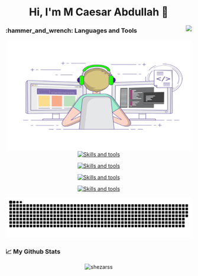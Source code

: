 <h1 align="center">Hi, I'm M Caesar Abdullah 👋 </h1>
<img align="right" src="https://visitor-badge.laobi.icu/badge?page_id=shezars.shezarss&left_color=royalblue&right_color=black"  />

<h3 align="left">:hammer_and_wrench: Languages and Tools</h3>

<img align="right" height="300" width="500" src="https://raw.githubusercontent.com/mikonoid/mikonoid/main/images/gifs/coder3.gif" />

<p align="center">
  <a href="https://skillicons.dev">
    <img src="https://skillicons.dev/icons?i=html,css,jquery,js,ts" alt="Skills and tools"/>
  </a>
</p>
<p align="center">
  <a href="https://skillicons.dev">
    <img src="https://skillicons.dev/icons?i=nodejs,react,vue,nextjs" alt="Skills and tools"/>
  </a>
</p>
<p align="center">
  <a href="https://skillicons.dev">
    <img src="https://skillicons.dev/icons?i=php,laravel,go,express,mysql,postgres,mongodb" alt="Skills and tools"/>
  </a>
</p>
<p align="center">
  <a href="https://skillicons.dev">
    <img src="https://skillicons.dev/icons?i=git,github,gitlab,nginx,docker,linux,ubuntu" alt="Skills and tools"/>
  </a>
</p>

![GitHub Snake](https://raw.githubusercontent.com/OfficialCodeVoyage/OfficialCodeVoyage/refs/heads/output/github-snake-dark.svg)

<h3 align="left">📈 My Github Stats</h3>

<p align="center"> <img src="https://github-readme-stats.vercel.app/api?username=shezarss&show_icons=true&theme=gotham" alt="shezarss" />
